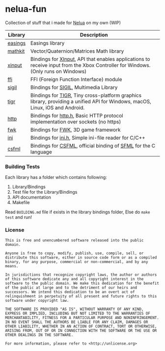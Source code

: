 # nelua-fun

Collection of stuff that i made for [Nelua](https://nelua.io) on my own (WIP)

| Library       | Description                                       |
|---------------|---------------------------------------------------|
| [easings][1]  | Easings library                                   |
| [mathkit][2]  | Vector/Quaternion/Matrices Math library           |
| [xinput][3]   | Bindings for [XInput][4], API that enables applications to receive input from the Xbox Controller for Windows. (Only runs on Windows) |
| [ffi][5]      | FFI (Foreign Function Interface) module |
| [sigil][6]    | Bindings for [SIGIL][7], Multimedia Library |
| [tigr][8]     | Bindings for [TIGR][9], Tiny cross-platform graphics library, providing a unified API for Windows, macOS, Linux, iOS and Android. |
| [http][10]    | Bindings for [http.h][11], Basic HTTP protocol implementation over sockets (no https) |
| [fwk][12]     | Bindings for [FWK][13], 3D game framework |
| [ini][14]     | Bindings for [ini.h][15], Simple ini-file reader for C/C++ |
| [csfml][16]   | Bindings for [CSFML][17], official binding of [SFML][18] for the C language |

### Building Tests

Each library has a folder which contains following:

1. Library/Bindings
2. Test file for the Library/Bindings
3. API documentation
4. Makefile

Read `BUILDING.md` file if exists in the library bindings folder, Else do `make test` and run!

[1]: https://github.com/Rabios/nelua-fun/tree/main/easings
[2]: https://github.com/Rabios/nelua-fun/tree/main/mathkit
[3]: https://github.com/Rabios/nelua-fun/tree/main/xinput
[4]: https://docs.microsoft.com/en-us/windows/win32/xinput/xinput-game-controller-apis-portal
[5]: https://github.com/edubart/nelua-batteries/blob/main/ffi.nelua
[6]: https://github.com/Rabios/nelua-fun/tree/main/sigil
[7]: http://libsigil.com
[8]: https://github.com/Rabios/nelua-fun/tree/main/tigr
[9]: https://github.com/erkkah/tigr
[10]: https://github.com/Rabios/nelua-fun/tree/main/http
[11]: https://github.com/mattiasgustavsson/libs/blob/main/http.h
[12]: https://github.com/Rabios/nelua-fun/tree/main/fwk
[13]: https://github.com/r-lyeh/FWK
[14]: https://github.com/Rabios/nelua-fun/tree/main/ini
[15]: https://github.com/mattiasgustavsson/libs/blob/main/ini.h
[16]: https://github.com/Rabios/nelua-fun/tree/main/csfml
[17]: https://www.sfml-dev.org/download/csfml
[18]: https://www.sfml-dev.org

### License

```
This is free and unencumbered software released into the public domain.

Anyone is free to copy, modify, publish, use, compile, sell, or
distribute this software, either in source code form or as a compiled
binary, for any purpose, commercial or non-commercial, and by any
means.

In jurisdictions that recognize copyright laws, the author or authors
of this software dedicate any and all copyright interest in the
software to the public domain. We make this dedication for the benefit
of the public at large and to the detriment of our heirs and
successors. We intend this dedication to be an overt act of
relinquishment in perpetuity of all present and future rights to this
software under copyright law.

THE SOFTWARE IS PROVIDED "AS IS", WITHOUT WARRANTY OF ANY KIND,
EXPRESS OR IMPLIED, INCLUDING BUT NOT LIMITED TO THE WARRANTIES OF
MERCHANTABILITY, FITNESS FOR A PARTICULAR PURPOSE AND NONINFRINGEMENT.
IN NO EVENT SHALL THE AUTHORS BE LIABLE FOR ANY CLAIM, DAMAGES OR
OTHER LIABILITY, WHETHER IN AN ACTION OF CONTRACT, TORT OR OTHERWISE,
ARISING FROM, OUT OF OR IN CONNECTION WITH THE SOFTWARE OR THE USE OR
OTHER DEALINGS IN THE SOFTWARE.

For more information, please refer to <http://unlicense.org>
```
